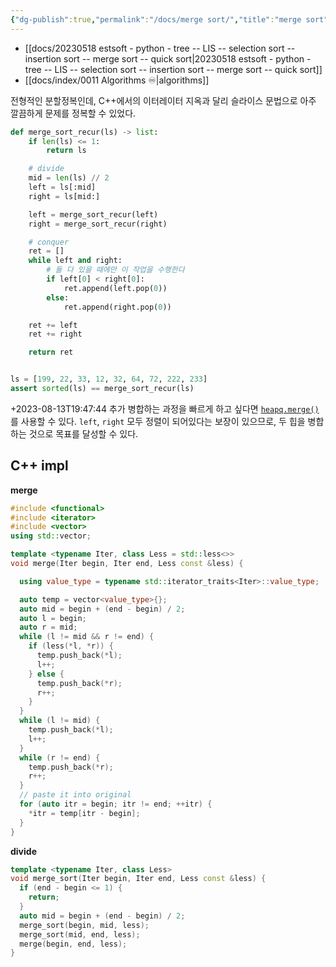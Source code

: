 ```yaml
---
{"dg-publish":true,"permalink":"/docs/merge sort/","title":"merge sort"}
---
```


- [[docs/20230518 estsoft - python - tree -- LIS -- selection sort -- insertion sort -- merge sort -- quick sort\|20230518 estsoft - python - tree -- LIS -- selection sort -- insertion sort -- merge sort -- quick sort]]
- [[docs/index/0011 Algorithms ♾️\|algorithms]]

전형적인 분할정복인데, C++에서의 이터레이터 지옥과 달리 슬라이스 문법으로 아주 깔끔하게 문제를 정복할 수 있었다.

```python
def merge_sort_recur(ls) -> list:
    if len(ls) <= 1:
        return ls

    # divide
    mid = len(ls) // 2
    left = ls[:mid]
    right = ls[mid:]

    left = merge_sort_recur(left)
    right = merge_sort_recur(right)

    # conquer
    ret = []
    while left and right:
        # 둘 다 있을 때에만 이 작업을 수행한다
        if left[0] < right[0]:
            ret.append(left.pop(0))
        else:
            ret.append(right.pop(0))

    ret += left
    ret += right

    return ret


ls = [199, 22, 33, 12, 32, 64, 72, 222, 233]
assert sorted(ls) == merge_sort_recur(ls)

```

+2023-08-13T19:47:44 추가 병합하는 과정을 빠르게 하고 싶다면 [`heapq.merge()`](https://docs.python.org/3/library/heapq.html#heapq.merge) 를 사용할 수 있다. `left`, `right` 모두 정렬이 되어있다는 보장이 있으므로, 두 힙을 병합하는 것으로 목표를 달성할 수 있다.

## C++ impl

**merge**

```cpp
#include <functional>
#include <iterator>
#include <vector>
using std::vector;

template <typename Iter, class Less = std::less<>>
void merge(Iter begin, Iter end, Less const &less) {

  using value_type = typename std::iterator_traits<Iter>::value_type;

  auto temp = vector<value_type>{};
  auto mid = begin + (end - begin) / 2;
  auto l = begin;
  auto r = mid;
  while (l != mid && r != end) {
    if (less(*l, *r)) {
      temp.push_back(*l);
      l++;
    } else {
      temp.push_back(*r);
      r++;
    }
  }
  while (l != mid) {
    temp.push_back(*l);
    l++;
  }
  while (r != end) {
    temp.push_back(*r);
    r++;
  }
  // paste it into original
  for (auto itr = begin; itr != end; ++itr) {
    *itr = temp[itr - begin];
  }
}
```

**divide**

```cpp
template <typename Iter, class Less>
void merge_sort(Iter begin, Iter end, Less const &less) {
  if (end - begin <= 1) {
    return;
  }
  auto mid = begin + (end - begin) / 2;
  merge_sort(begin, mid, less);
  merge_sort(mid, end, less);
  merge(begin, end, less);
}
```

